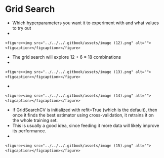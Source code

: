 # Grid Search

* Which hyperparameters you want it to experiment with and what values to try out
*

    <figure><img src="../../../.gitbook/assets/image (12).png" alt=""><figcaption></figcaption></figure>
* The grid search will explore 12 + 6 = 18 combinations
*

    <figure><img src="../../../.gitbook/assets/image (13).png" alt=""><figcaption></figcaption></figure>
*

    <figure><img src="../../../.gitbook/assets/image (14).png" alt=""><figcaption></figcaption></figure>
* If GridSearchCV is initialized with refit=True (which is the default), then once it finds the best estimator using cross-validation, it retrains it on the whole training set.&#x20;
* This is usually a good idea, since feeding it more data will likely improve its performance.
*

    <figure><img src="../../../.gitbook/assets/image (15).png" alt=""><figcaption></figcaption></figure>
